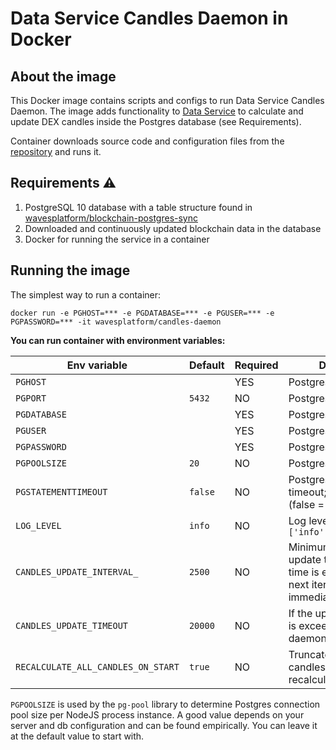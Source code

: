 # Data Service Candles Daemon in Docker

## About the image
This Docker image contains scripts and configs to run Data Service Candles Daemon. The image adds functionality to [Data Service](https://github.com/wavesplatform/data-service) to calculate and update DEX candles inside the Postgres database (see Requirements).

Container downloads source code and configuration files from the [repository](https://github.com/wavesplatform/data-service) and runs it.  
 
## Requirements ⚠️

1. PostgreSQL 10 database with a table structure found in [wavesplatform/blockchain-postgres-sync](https://github.com/wavesplatform/blockchain-postgres-sync)
2. Downloaded and continuously updated blockchain data in the database
2. Docker for running the service in a container

## Running the image

The simplest way to run a container:
```
docker run -e PGHOST=*** -e PGDATABASE=*** -e PGUSER=*** -e PGPASSWORD=*** -it wavesplatform/candles-daemon
```

**You can run container with environment variables:**

|Env variable|Default|Required|Description|
|------------|-------|--------|-----------|
|`PGHOST`||YES|Postgres host address|
|`PGPORT`|`5432`|NO|Postgres port|
|`PGDATABASE`||YES|Postgres database name|
|`PGUSER`||YES|Postgres user name|
|`PGPASSWORD`||YES|Postgres password|
|`PGPOOLSIZE`|`20`|NO|Postgres pool size|
|`PGSTATEMENTTIMEOUT`|`false`|NO|Postgres statement timeout; number in ms (false = disabled)|
|`LOG_LEVEL`|`info`|NO|Log level `['info','warn','error']`|
|`CANDLES_UPDATE_INTERVAL_`|`2500`|NO|Minimum daemon update time in ms. If time is exceeded, the next iteration starts immediately|
|`CANDLES_UPDATE_TIMEOUT`|`20000`|NO|If the update time in ms is exceeded, the daemon terminates|
|`RECALCULATE_ALL_CANDLES_ON_START`|`true`|NO|Truncate all data from candles table and recalculate all candles|

`PGPOOLSIZE` is used by the `pg-pool` library to determine Postgres connection pool size per NodeJS process instance. A good value depends on your server and db configuration and can be found empirically. You can leave it at the default value to start with.
